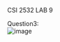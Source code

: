 CSI 2532 LAB 9

Question3: </br>
![image](https://user-images.githubusercontent.com/59850587/159375695-8c3df137-6fe5-4ca5-afce-157be2a6a5e8.png)
